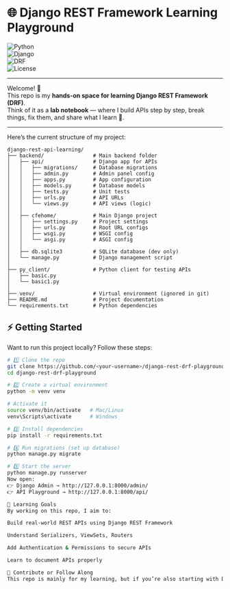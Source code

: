 # 🌐 Django REST Framework Learning Playground  

![Python](https://img.shields.io/badge/Python-3.10%2B-blue?logo=python)  
![Django](https://img.shields.io/badge/Django-4.x-green?logo=django)  
![DRF](https://img.shields.io/badge/DRF-3.x-red?logo=django)  
![License](https://img.shields.io/badge/License-MIT-yellow?logo=open-source-initiative)  

---

Welcome! 👋  
This repo is my **hands-on space for learning Django REST Framework (DRF)**.  
Think of it as a **lab notebook** — where I build APIs step by step, break things, fix them, and share what I learn 🚀.  

---

Here’s the current structure of my project:  

```
django-rest-api-learning/
├── backend/                # Main backend folder
│   ├── api/                # Django app for APIs
│   │   ├── migrations/     # Database migrations
│   │   ├── admin.py        # Admin panel config
│   │   ├── apps.py         # App configuration
│   │   ├── models.py       # Database models
│   │   ├── tests.py        # Unit tests
│   │   ├── urls.py         # API URLs
│   │   └── views.py        # API views (logic)
│   │
│   ├── cfehome/            # Main Django project
│   │   ├── settings.py     # Project settings
│   │   ├── urls.py         # Root URL configs
│   │   ├── wsgi.py         # WSGI config
│   │   └── asgi.py         # ASGI config
│   │
│   ├── db.sqlite3          # SQLite database (dev only)
│   └── manage.py           # Django management script
│
├── py_client/              # Python client for testing APIs
│   ├── basic.py
│   └── basic1.py
│
├── venv/                   # Virtual environment (ignored in git)
├── README.md               # Project documentation
└── requirements.txt        # Python dependencies
```

## ⚡ Getting Started  

Want to run this project locally? Follow these steps:  

```bash
# 1️⃣ Clone the repo
git clone https://github.com/<your-username>/django-rest-drf-playground.git
cd django-rest-drf-playground

# 2️⃣ Create a virtual environment
python -m venv venv

# Activate it
source venv/bin/activate   # Mac/Linux
venv\Scripts\activate      # Windows

# 3️⃣ Install dependencies
pip install -r requirements.txt

# 4️⃣ Run migrations (set up database)
python manage.py migrate

# 5️⃣ Start the server
python manage.py runserver
Now open:
👉 Django Admin → http://127.0.0.1:8000/admin/
👉 API Playground → http://127.0.0.1:8000/api/

🎯 Learning Goals
By working on this repo, I aim to:

Build real-world REST APIs using Django REST Framework

Understand Serializers, ViewSets, Routers

Add Authentication & Permissions to secure APIs

Learn to document APIs properly

🤝 Contribute or Follow Along
This repo is mainly for my learning, but if you’re also starting with DRF:
